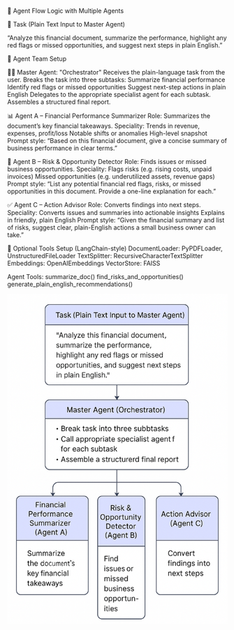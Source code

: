 🧠 Agent Flow Logic with Multiple Agents

🔷 Task (Plain Text Input to Master Agent)

“Analyze this financial document, summarize the performance, highlight any red flags or missed opportunities, and suggest next steps in plain English.”

👥 Agent Team Setup

🧑‍✈️ Master Agent: "Orchestrator"
Receives the plain-language task from the user.
Breaks the task into three subtasks:
Summarize financial performance
Identify red flags or missed opportunities
Suggest next-step actions in plain English
Delegates to the appropriate specialist agent for each subtask.
Assembles a structured final report.


📊 Agent A – Financial Performance Summarizer
Role: Summarizes the document’s key financial takeaways.
Speciality:
Trends in revenue, expenses, profit/loss
Notable shifts or anomalies
High-level snapshot
Prompt style:
“Based on this financial document, give a concise summary of business performance in clear terms.”


🚨 Agent B – Risk & Opportunity Detector
Role: Finds issues or missed business opportunities.
Speciality:
Flags risks (e.g. rising costs, unpaid invoices)
Missed opportunities (e.g. underutilized assets, revenue gaps)
Prompt style:
“List any potential financial red flags, risks, or missed opportunities in this document. Provide a one-line explanation for each.”


✅ Agent C – Action Advisor
Role: Converts findings into next steps.
Speciality:
Converts issues and summaries into actionable insights
Explains in friendly, plain English
Prompt style:
“Given the financial summary and list of risks, suggest clear, plain-English actions a small business owner can take.”


🧰 Optional Tools Setup (LangChain-style)
DocumentLoader: PyPDFLoader, UnstructuredFileLoader
TextSplitter: RecursiveCharacterTextSplitter
Embeddings: OpenAIEmbeddings
VectorStore: FAISS

Agent Tools:
summarize_doc()
find_risks_and_opportunities()
generate_plain_english_recommendations()

![Diagram of Agent Flow](diagram_agent_flow.png)
